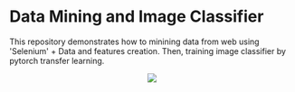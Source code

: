 # Data Mining and Image Classifier 

This repository demonstrates how to minining data from web using 'Selenium' + Data and features creation. Then, training image classifier by pytorch transfer learning.







<p align="center">
  <img src="https://github.com/jonykoren/Data_Mining_and_Image_Classifier/blob/master/1.jpg?raw=true">
</p>


